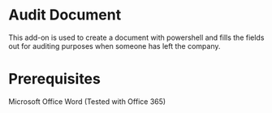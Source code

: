# Audit Document
This add-on is used to create a document with powershell and fills the fields out for auditing purposes when someone has left the company. 

# Prerequisites
Microsoft Office Word (Tested with Office 365)